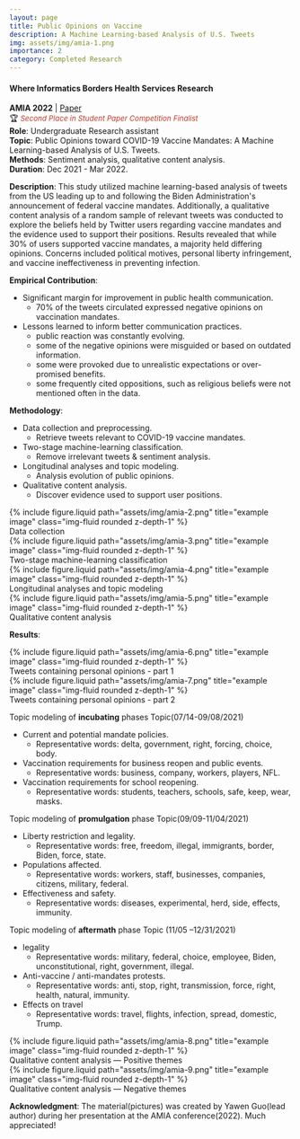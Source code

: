 ```yaml
---
layout: page
title: Public Opinions on Vaccine
description: A Machine Learning-based Analysis of U.S. Tweets
img: assets/img/amia-1.png
importance: 2
category: Completed Research
---
```


#### Where Informatics Borders Health Services Research

**AMIA 2022** | [Paper](https://pubmed.ncbi.nlm.nih.gov/37128441/)  
🏆 _<span style="color:#C0392B; font-size:small">Second Place in Student Paper Competition Finalist</span>_  
**Role**: Undergraduate Research assistant  
**Topic**: Public Opinions toward COVID-19 Vaccine Mandates: A Machine Learning-based Analysis of U.S. Tweets.
<br>**Methods**: Sentiment analysis, qualitative content analysis.
<br>**Duration**: Dec 2021 - Mar 2022.

**Description**: This study utilized machine learning-based analysis of tweets from the US leading up to and following the Biden Administration's announcement of federal vaccine mandates. Additionally, a qualitative content analysis of a random sample of relevant tweets was conducted to explore the beliefs held by Twitter users regarding vaccine mandates and the evidence used to support their positions. Results revealed that while 30% of users supported vaccine mandates, a majority held differing opinions. Concerns included political motives, personal liberty infringement, and vaccine ineffectiveness in preventing infection.

**Empirical Contribution**:

- Significant margin for improvement in public health communication.
  - 70% of the tweets circulated expressed negative opinions on vaccination mandates.
- Lessons learned to inform better communication practices.
  - public reaction was constantly evolving.
  - some of the negative opinions were misguided or based on outdated information.
  - some were provoked due to unrealistic expectations or over-promised benefits.
  - some frequently cited oppositions, such as religious beliefs were not mentioned often in the data.

**Methodology**:

- Data collection and preprocessing.
  - Retrieve tweets relevant to COVID-19 vaccine mandates.
- Two-stage machine-learning classification.
  - Remove irrelevant tweets & sentiment analysis.
- Longitudinal analyses and topic modeling.
  - Analysis evolution of public opinions.
- Qualitative content analysis.
  - Discover evidence used to support user positions.

<div class="row">
    <div class="col-sm mt-3 mt-md-0">
        {% include figure.liquid path="assets/img/amia-2.png" title="example image" class="img-fluid rounded z-depth-1" %}
    </div>
</div>
<div class="caption">
    Data collection
</div>

<div class="row">
    <div class="col-sm mt-3 mt-md-0">
        {% include figure.liquid path="assets/img/amia-3.png" title="example image" class="img-fluid rounded z-depth-1" %}
    </div>
</div>
<div class="caption">
    Two-stage machine-learning classification
</div>

<div class="row">
    <div class="col-sm mt-3 mt-md-0">
        {% include figure.liquid path="assets/img/amia-4.png" title="example image" class="img-fluid rounded z-depth-1" %}
    </div>
</div>
<div class="caption">
    Longitudinal analyses and topic modeling
</div>

<div class="row">
    <div class="col-sm mt-3 mt-md-0">
        {% include figure.liquid path="assets/img/amia-5.png" title="example image" class="img-fluid rounded z-depth-1" %}
    </div>
</div>
<div class="caption">
    Qualitative content analysis
</div>

**Results**:

<div class="row">
    <div class="col-sm mt-3 mt-md-0">
        {% include figure.liquid path="assets/img/amia-6.png" title="example image" class="img-fluid rounded z-depth-1" %}
    </div>
</div>
<div class="caption">
    Tweets containing personal opinions - part 1
</div>
<div class="row">
    <div class="col-sm mt-3 mt-md-0">
        {% include figure.liquid path="assets/img/amia-7.png" title="example image" class="img-fluid rounded z-depth-1" %}
    </div>
</div>
<div class="caption">
    Tweets containing personal opinions - part 2
</div>

Topic modeling of **incubating** phases
Topic(07/14-09/08/2021)

- Current and potential mandate policies.
  - Representative words: delta, government, right, forcing, choice, body.
- Vaccination requirements for business reopen and public events.
  - Representative words: business, company, workers, players, NFL.
- Vaccination requirements for school reopening.
  - Representative words: students, teachers, schools, safe, keep, wear, masks.

Topic modeling of **promulgation** phase
Topic(09/09-11/04/2021)

- Liberty restriction and legality.
  - Representative words: free, freedom, illegal, immigrants, border, Biden, force, state.
- Populations affected.
  - Representative words: workers, staff, businesses, companies, citizens, military, federal.
- Effectiveness and safety.
  - Representative words: diseases, experimental, herd, side, effects, immunity.

Topic modeling of **aftermath** phase
Topic (11/05 –12/31/2021)

- legality
  - Representative words: military, federal, choice, employee, Biden, unconstitutional, right, government, illegal.
- Anti-vaccine / anti-mandates protests.
  - Representative words: anti, stop, right, transmission, force, right, health, natural, immunity.
- Effects on travel
  - Representative words: travel, flights, infection, spread, domestic, Trump.

<div class="row">
    <div class="col-sm mt-3 mt-md-0">
        {% include figure.liquid path="assets/img/amia-8.png" title="example image" class="img-fluid rounded z-depth-1" %}
    </div>
</div>
<div class="caption">
    Qualitative content analysis — Positive themes
</div>

<div class="row">
    <div class="col-sm mt-3 mt-md-0">
        {% include figure.liquid path="assets/img/amia-9.png" title="example image" class="img-fluid rounded z-depth-1" %}
    </div>
</div>
<div class="caption">
    Qualitative content analysis — Negative themes
</div>

**Acknowledgment**:
The material(pictures) was created by Yawen Guo(lead author) during her presentation at the AMIA conference(2022). Much appreciated!
